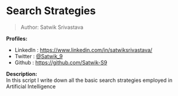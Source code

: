 # Search Strategies

> Author: Satwik Srivastava 

**Profiles:** 

* LinkedIn : https://www.linkedin.com/in/satwiksrivastava/
* Twitter  : [@Satwik_9](https://twitter.com/Satwik_9)
* Github   : https://github.com/Satwik-S9

**Description:** <br>
In this script I write down all the basic search strategies employed in Artificial Intelligence 
